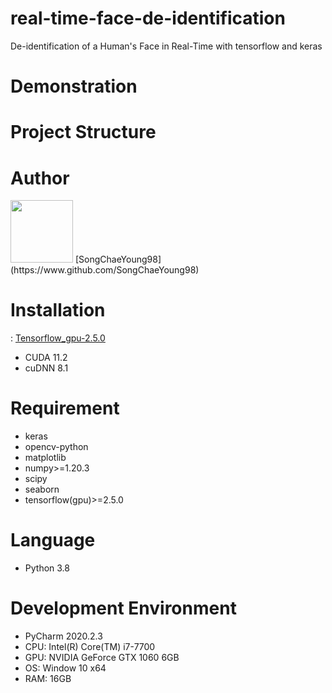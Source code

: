 # real-time-face-de-identification
 De-identification of a Human's Face in Real-Time with tensorflow and keras
 
# Demonstration

# Project Structure

# Author
<img src="" width=100>
[SongChaeYoung98](https://www.github.com/SongChaeYoung98)

# Installation
: [Tensorflow_gpu-2.5.0](https://www.tensorflow.org/install/source_windows#tested_build_configurations)
- CUDA 11.2
- cuDNN 8.1

# Requirement
- keras
- opencv-python
- matplotlib
- numpy>=1.20.3
- scipy
- seaborn
- tensorflow(gpu)>=2.5.0

# Language
- Python 3.8

# Development Environment
- PyCharm 2020.2.3
- CPU: Intel(R) Core(TM) i7-7700
- GPU: NVIDIA GeForce GTX 1060 6GB
- OS: Window 10 x64
- RAM: 16GB
